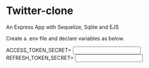 # Twitter-clone
An Express App with Sequelize, Sqlite and EJS

Create a .env file and declare variables as below.

ACCESS_TOKEN_SECRET= <input your own secret string here>
REFRESH_TOKEN_SECRET= <input your own secret string here>

